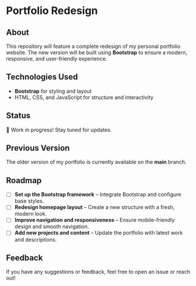 # Portfolio Redesign

## About
This repository will feature a complete redesign of my personal portfolio website. The new version will be built using **Bootstrap** to ensure a modern, responsive, and user-friendly experience.

## Technologies Used
- **Bootstrap** for styling and layout
- HTML, CSS, and JavaScript for structure and interactivity

## Status
🚧 Work in progress! Stay tuned for updates.

## Previous Version
The older version of my portfolio is currently available on the **main** branch.

## Roadmap
- [ ] **Set up the Bootstrap framework** – Integrate Bootstrap and configure base styles.
- [ ] **Redesign homepage layout** – Create a new structure with a fresh, modern look.
- [ ] **Improve navigation and responsiveness** – Ensure mobile-friendly design and smooth navigation.
- [ ] **Add new projects and content** – Update the portfolio with latest work and descriptions.

## Feedback
If you have any suggestions or feedback, feel free to open an issue or reach out!
